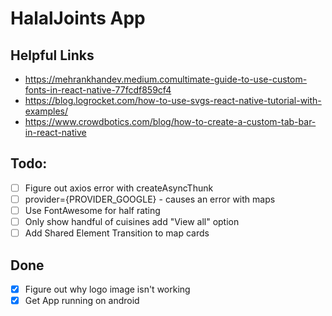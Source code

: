 # HalalJoints App
## Helpful Links

- https://mehrankhandev.medium.comultimate-guide-to-use-custom-fonts-in-react-native-77fcdf859cf4
- https://blog.logrocket.com/how-to-use-svgs-react-native-tutorial-with-examples/
- https://www.crowdbotics.com/blog/how-to-create-a-custom-tab-bar-in-react-native
## Todo:

- [ ] Figure out axios error with createAsyncThunk
- [ ] provider={PROVIDER_GOOGLE} - causes an error with maps
- [ ] Use FontAwesome for half rating
- [ ] Only show handful of cuisines add "View all" option
- [ ] Add Shared Element Transition to map cards
## Done

- [x] Figure out why logo image isn't working
- [x] Get App running on android
